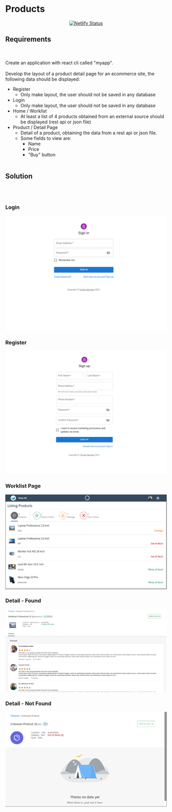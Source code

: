# Products


<p align="center">
    <a href="https://app.netlify.com/sites/ui5-inventory-control/deploys">
        <img alt="Netlify Status" src="https://api.netlify.com/api/v1/badges/0585891c-694d-4e1a-a766-534373f95030/deploy-status"/>
    </a>
</a>

## Requirements



<br></br>
Create an application with react cli called "myapp".
<br></br>
Develop the layout of a product detail page for an ecommerce site, the following data should be displayed:

- Register
    - Only make layout, the user should not be saved in any database
- Login
    - Only make layout, the user should not be saved in any database
- Home / Worklist
    - At least a list of 4 products obtained from an external source should be displayed (rest api or json file)
- Product / Detail Page
    - Detail of a product, obtaining the data from a rest api or json file. 
    - Some fields to view are:
        - Name
        - Price
        - "Buy" button
<br></br>

## Solution

<br></br>

### Login
![login](./src/assets/images/sample-login.png)

### Register
![register](./src/assets/images/sample-register.png)

### Worklist Page
![worklist](./src/assets/images/sample-list.png)

### Detail -  Found
![sample](./src/assets/images/sample.png)

### Detail - Not Found
![sample](./src/assets/images/sample-404.png)
